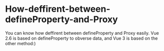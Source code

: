 # How-deffirent-between-defineProperty-and-Proxy
You can know how deffirent between defineProperty and Proxy easily. Vue 2.6 is based on defineProperty to obverse data, and Vue 3 is based on the other method:)
